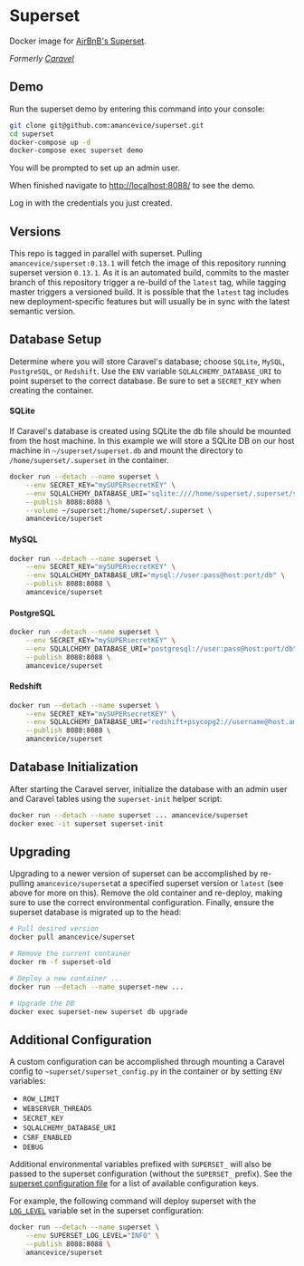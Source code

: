 # Superset

Docker image for [AirBnB's Superset](https://github.com/airbnb/superset).

*Formerly [Caravel](https://github.com/amancevice/caravel)*


## Demo

Run the superset demo by entering this command into your console:

```bash
git clone git@github.com:amancevice/superset.git
cd superset
docker-compose up -d
docker-compose exec superset demo
```

You will be prompted to set up an admin user.

When finished navigate to [http://localhost:8088/](http://localhost:8088/) to see the demo.

Log in with the credentials you just created.


## Versions

This repo is tagged in parallel with superset. Pulling `amancevice/superset:0.13.1` will fetch the image of this repository running superset version `0.13.1`. As it is an automated build, commits to the master branch of this repository trigger a re-build of the `latest` tag, while tagging master triggers a versioned build. It is possible that the `latest` tag includes new deployment-specific features but will usually be in sync with the latest semantic version.


## Database Setup

Determine where you will store Caravel's database; choose `SQLite`, `MySQL`, `PostgreSQL`, or `Redshift`. Use the `ENV` variable `SQLALCHEMY_DATABASE_URI` to point superset to the correct database. Be sure to set a `SECRET_KEY` when creating the container.


#### SQLite

If Caravel's database is created using SQLite the db file should be mounted from the host machine. In this example we will store a SQLite DB on our host machine in `~/superset/superset.db` and mount the directory to `/home/superset/.superset` in the container.

```bash
docker run --detach --name superset \
    --env SECRET_KEY="mySUPERsecretKEY" \
    --env SQLALCHEMY_DATABASE_URI="sqlite:////home/superset/.superset/superset.db" \
    --publish 8088:8088 \
    --volume ~/superset:/home/superset/.superset \
    amancevice/superset
```


#### MySQL

```bash
docker run --detach --name superset \
    --env SECRET_KEY="mySUPERsecretKEY" \
    --env SQLALCHEMY_DATABASE_URI="mysql://user:pass@host:port/db" \
    --publish 8088:8088 \
    amancevice/superset
```


#### PostgreSQL

```bash
docker run --detach --name superset \
    --env SECRET_KEY="mySUPERsecretKEY" \
    --env SQLALCHEMY_DATABASE_URI="postgresql://user:pass@host:port/db" \
    --publish 8088:8088 \
    amancevice/superset
```


#### Redshift

```bash
docker run --detach --name superset \
    --env SECRET_KEY="mySUPERsecretKEY" \
    --env SQLALCHEMY_DATABASE_URI="redshift+psycopg2://username@host.amazonaws.com:5439/db" \
    --publish 8088:8088 \
    amancevice/superset
```


## Database Initialization

After starting the Caravel server, initialize the database with an admin user and Caravel tables using the `superset-init` helper script:

```bash
docker run --detach --name superset ... amancevice/superset
docker exec -it superset superset-init
```


## Upgrading

Upgrading to a newer version of superset can be accomplished by re-pulling `amancevice/superset`at a specified superset version or `latest` (see above for more on this). Remove the old container and re-deploy, making sure to use the correct environmental configuration. Finally, ensure the superset database is migrated up to the head:

```bash
# Pull desired version
docker pull amancevice/superset

# Remove the current container
docker rm -f superset-old

# Deploy a new container ...
docker run --detach --name superset-new ...

# Upgrade the DB
docker exec superset-new superset db upgrade
```


## Additional Configuration

A custom configuration can be accomplished through mounting a Caravel config to `~superset/superset_config.py` in the container or by setting `ENV` variables:
* `ROW_LIMIT`
* `WEBSERVER_THREADS`
* `SECRET_KEY`
* `SQLALCHEMY_DATABASE_URI`
* `CSRF_ENABLED`
* `DEBUG`

Additional environmental variables prefixed with `SUPERSET_` will also be passed to the superset configuration (without the `SUPERSET_` prefix). See the [superset configuration file](https://github.com/airbnb/superset/blob/master/superset/config.py) for a list of available configuration keys.

For example, the following command will deploy superset with the [`LOG_LEVEL`](https://github.com/airbnb/superset/blob/master/superset/config.py) variable set in the superset configuration:

```bash
docker run --detach --name superset \
    --env SUPERSET_LOG_LEVEL="INFO" \
    --publish 8088:8088 \
    amancevice/superset
```
